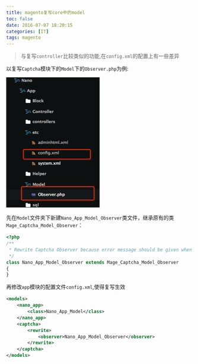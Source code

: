 ```yaml
---
title: magento复写core中的model
toc: false
date: 2016-07-07 18:20:15
categories: [IT]
tags: magento
---
```


>与复写`controller`比较类似的功能,在`config.xml`的配置上有一些差异



以复写`Captcha`模块下的`Model`下的`Observer.php`为例:

![](mangeto-rewrite-core-model/1468163564079.png)



<!--more-->

先在`Model`文件夹下新建`Nano_App_Model_Observer`类文件，继承原有的类`Mage_Captcha_Model_Observer`：

``` php app/code/local/Nano/App/Model/Observer.php
<?php
/**
 * Rewrite Captcha Observer because error message should be given when captcha is not correct
 */
class Nano_App_Model_Observer extends Mage_Captcha_Model_Observer
{
}
```

再修改`app`模块的配置文件`config.xml`,使得复写生效
``` xml app/code/local/Nano/App/etc/config.xml
<models>
    <nano_app>
        <class>Nano_App_Model</class>
    </nano_app>
    <captcha>
        <rewrite>
            <observer>Nano_App_Model_Observer</observer>
        </rewrite>
    </captcha>
</models>
```
